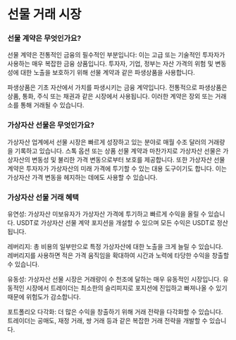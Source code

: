 # 선물 거래 시장

### 선물 계약은 무엇인가요?

선물 계약은 전통적인 금융의 필수적인 부분입니다: 이는 고급 또는 기술적인 투자자가 사용하는 매우 복잡한 금융 상품입니다. 투자자, 기업, 정부는 자산 가격의 위험 및 변동성에 대한 노출을 보호하기 위해 선물 계약과 같은 파생상품을 사용합니다. 

파생상품은 기초 자산에서 가치를 파생시키는 금융 계약입니다. 전통적으로 파생상품은 상품, 통화, 주식 또는 채권과 같은 시장에서 사용됩니다. 이러한 계약은 장외 또는 거래소를 통해 거래될 수 있습니다.

### 가상자산 선물은 무엇인가요?

가상자산 업계에서 선물 시장은 빠르게 성장하고 있는 분야로 매월 수조 달러의 거래량을 기록하고 있습니다. 스톡 옵션 또는 상품 선물 계약과 마찬가지로 가상자산 선물은 가상자산의 변동성 및 불리한 가격 변동으로부터 보호를 제공합니다. 또한 가상자산 선물 계약은 투자자가 가상자산의 미래 가격에 투기할 수 있는 대용 도구이기도 합니다. 이는 가상자산 가격 변동을 헤지하는 데에도 사용할 수 있습니다.

### 가상자산 선물 거래 혜택

유연성: 가상자산 미보유자가 가상자산 가격에 투기하고 빠르게 수익을 올릴 수 있습니다. USDT로 가상자산 선물 계약 포지션을 개설할 수 있으며 모든 수익은 USDT로 정산됩니다. 

레버리지: 총 비용의 일부만으로 특정 가상자산에 대한 노출을 크게 늘릴 수 있습니다. 레버리지를 사용하면 적은 가격 움직임을 확대하여 시간과 노력에 타당한 수익을 창출할 수 있습니다.

유동성: 가상자산 선물 시장은 거래량이 수 천조에 달하는 매우 유동적인 시장입니다. 유동적인 시장에서 트레이더는 최소한의 슬리피지로 포지션에 진입하고 빠져나올 수 있기 때문에 위험도가 감소합니다. 

포트폴리오 다각화: 더 많은 수익을 창출하기 위해 거래 전략을 다각화할 수 있습니다. 트레이더는 공매도, 재정 거래, 쌍 거래 등과 같은 복잡한 거래 전략을 개발할 수 있습니다. 

